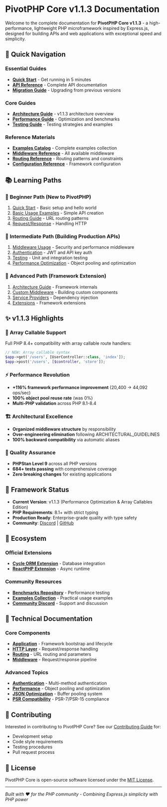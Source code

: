 # PivotPHP Core v1.1.3 Documentation

Welcome to the complete documentation for **PivotPHP Core v1.1.3** - a high-performance, lightweight PHP microframework inspired by Express.js, designed for building APIs and web applications with exceptional speed and simplicity.

## 🚀 Quick Navigation

### Essential Guides
- **[Quick Start](quick-start.md)** - Get running in 5 minutes
- **[API Reference](API_REFERENCE.md)** - Complete API documentation
- **[Migration Guide](MIGRATION_GUIDE.md)** - Upgrading from previous versions

### Core Guides
- **[Architecture Guide](guides/architecture.md)** - v1.1.3 architecture overview
- **[Performance Guide](guides/performance.md)** - Optimization and benchmarks  
- **[Testing Guide](guides/testing.md)** - Testing strategies and examples

### Reference Materials
- **[Examples Catalog](reference/examples.md)** - Complete examples collection
- **[Middleware Reference](reference/middleware.md)** - All available middleware
- **[Routing Reference](reference/routing.md)** - Routing patterns and constraints
- **[Configuration Reference](reference/configuration.md)** - Framework configuration

## 📚 Learning Paths

### 👶 **Beginner Path** (New to PivotPHP)
1. [Quick Start](quick-start.md) - Basic setup and hello world
2. [Basic Usage Examples](implementations/usage_basic.md) - Simple API creation
3. [Routing Guide](technical/routing/SYNTAX_GUIDE.md) - URL routing patterns
4. [Request/Response](technical/http/README.md) - Handling HTTP

### 🏃 **Intermediate Path** (Building Production APIs)
1. [Middleware Usage](implementations/usage_with_middleware.md) - Security and performance middleware
2. [Authentication](technical/authentication/README.md) - JWT and API key auth
3. [Testing](guides/testing.md) - Unit and integration testing
4. [Performance Optimization](guides/performance.md) - Object pooling and optimization

### 🚀 **Advanced Path** (Framework Extension)
1. [Architecture Guide](guides/architecture.md) - Framework internals
2. [Custom Middleware](implementations/usage_with_custom_middleware.md) - Building custom components
3. [Service Providers](technical/providers/README.md) - Dependency injection
4. [Extensions](technical/extensions/README.md) - Framework extensions

## ✨ v1.1.3 Highlights

### 🎯 **Array Callable Support**
Full PHP 8.4+ compatibility with array callable route handlers:
```php
// NEW: Array callable syntax
$app->get('/users', [UserController::class, 'index']);
$app->post('/users', [$controller, 'store']);
```

### ⚡ **Performance Revolution**  
- **+116% framework performance improvement** (20,400 → 44,092 ops/sec)
- **100% object pool reuse rate** (was 0%)
- **Multi-PHP validation** across PHP 8.1-8.4

### 🏗️ **Architectural Excellence**
- **Organized middleware structure** by responsibility
- **Over-engineering elimination** following ARCHITECTURAL_GUIDELINES
- **100% backward compatibility** via automatic aliases

### 🧪 **Quality Assurance**
- **PHPStan Level 9** across all PHP versions
- **684+ tests passing** with comprehensive coverage
- **Zero breaking changes** for existing applications

## 🔧 Framework Status

- **Current Version**: v1.1.3 (Performance Optimization & Array Callables Edition)
- **PHP Requirements**: 8.1+ with strict typing
- **Production Ready**: Enterprise-grade quality with type safety
- **Community**: [Discord](https://discord.gg/DMtxsP7z) | [GitHub](https://github.com/PivotPHP/pivotphp-core)

## 🧩 Ecosystem

### Official Extensions
- **[Cycle ORM Extension](https://github.com/PivotPHP/pivotphp-cycle-orm)** - Database integration
- **[ReactPHP Extension](https://github.com/PivotPHP/pivotphp-reactphp)** - Async runtime

### Community Resources
- **[Benchmarks Repository](https://github.com/PivotPHP/pivotphp-benchmarks)** - Performance testing
- **[Examples Collection](examples/)** - Practical usage examples
- **[Community Discord](https://discord.gg/DMtxsP7z)** - Support and discussion

## 📖 Technical Documentation

### Core Components
- **[Application](technical/application.md)** - Framework bootstrap and lifecycle
- **[HTTP Layer](technical/http/README.md)** - Request/response handling
- **[Routing](technical/routing/router.md)** - URL routing and parameters
- **[Middleware](technical/middleware/README.md)** - Request/response pipeline

### Advanced Topics
- **[Authentication](technical/authentication/README.md)** - Multi-method authentication
- **[Performance](technical/performance/)** - Object pooling and optimization
- **[JSON Optimization](technical/json/README.md)** - Buffer pooling system
- **[PSR Compatibility](technical/compatibility/)** - PSR-7/PSR-15 compliance

## 🤝 Contributing

Interested in contributing to PivotPHP Core? See our [Contributing Guide](contributing/README.md) for:
- Development setup
- Code style requirements  
- Testing procedures
- Pull request process

## 📄 License

PivotPHP Core is open-source software licensed under the [MIT License](../LICENSE).

---

*Built with ❤️ for the PHP community - Combining Express.js simplicity with PHP power*